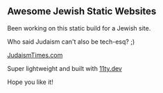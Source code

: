 <h2>Awesome Jewish Static Websites</h2>

Been working on this static build for a Jewish site.

Who said Judaism can't also be tech-esq? ;)

<a href="https://www.judaismtimes.com/">JudaismTimes.com</a>

Super lightweight and built with <a href="https://www.11ty.dev/">11ty.dev</a>

Hope you like it!
